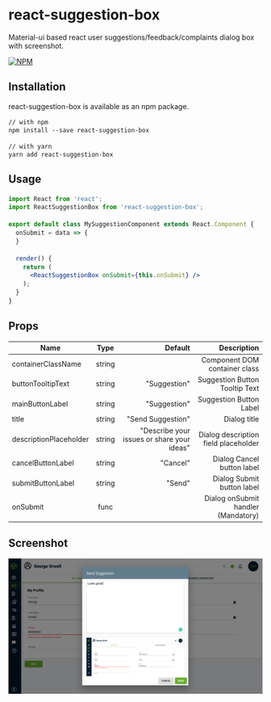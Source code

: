 # react-suggestion-box
Material-ui based react user suggestions/feedback/complaints dialog box with screenshot.


[![NPM](https://img.shields.io/npm/v/react-suggestion-box.svg)](https://www.npmjs.com/package/react-suggestion-box)


## Installation
react-suggestion-box is available as an npm package.

```
// with npm
npm install --save react-suggestion-box

// with yarn
yarn add react-suggestion-box

```

## Usage

```jsx
import React from 'react';
import ReactSuggestionBox from 'react-suggestion-box';

export default class MySuggestionComponent extends React.Component {
  onSubmit = data => {
  }

  render() {
    return (
      <ReactSuggestionBox onSubmit={this.onSubmit} />
    );
  }
}

```

## Props
| Name                    | Type           | Default           | Description                     |
| -------------           |:-------------:| -----:             | -----:                          |
| containerClassName      | string         |                   | Component DOM container class   |
| buttonTooltipText       | string         | "Suggestion"      | Suggestion Button Tooltip Text  |
| mainButtonLabel         | string         | "Suggestion"      | Suggestion Button Label         |
| title                   | string         | "Send Suggestion" | Dialog title          |
| descriptionPlaceholder  | string         | "Describe your issues or share your ideas" | Dialog description field placeholder |
| cancelButtonLabel       | string         | "Cancel"          | Dialog Cancel button label          |
| submitButtonLabel       | string         | "Send"            | Dialog Submit button label          |
| onSubmit                | func           |                   | Dialog onSubmit handler (Mandatory) |

## Screenshot
![alt text](https://github.com/snyaggarwal/react-suggestion-box/blob/master/screenshots/FullPage.png?raw=true)

